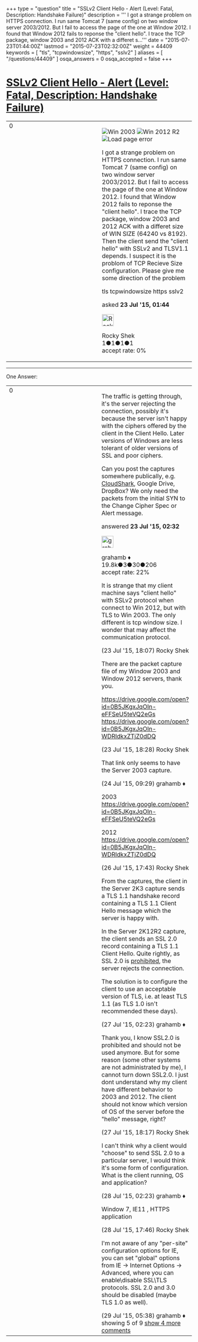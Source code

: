 +++
type = "question"
title = "SSLv2 Client Hello - Alert (Level: Fatal, Description: Handshake Failure)"
description = '''   I got a strange problem on HTTPS connection. I run same Tomcat 7 (same config) on two window server 2003/2012. But I fail to access the page of the one at Window 2012. I found that Window 2012 fails to reponse the &quot;client hello&quot;. I trace the TCP package, window 2003 and 2012 ACK with a differet s...'''
date = "2015-07-23T01:44:00Z"
lastmod = "2015-07-23T02:32:00Z"
weight = 44409
keywords = [ "tls", "tcpwindowsize", "https", "sslv2" ]
aliases = [ "/questions/44409" ]
osqa_answers = 0
osqa_accepted = false
+++

<div class="headNormal">

# [SSLv2 Client Hello - Alert (Level: Fatal, Description: Handshake Failure)](/questions/44409/sslv2-client-hello-alert-level-fatal-description-handshake-failure)

</div>

<div id="main-body">

<div id="askform">

<table id="question-table" style="width:100%;"><colgroup><col style="width: 50%" /><col style="width: 50%" /></colgroup><tbody><tr class="odd"><td style="width: 30px; vertical-align: top"><div class="vote-buttons"><div id="post-44409-score" class="post-score" title="current number of votes">0</div><div id="favorite-count" class="favorite-count"></div></div></td><td><div id="item-right"><div class="question-body"><p><img src="https://osqa-ask.wireshark.org/upfiles/tcp_log_2003_uNI6qaB.jpg" alt="Win 2003" /> <img src="https://osqa-ask.wireshark.org/upfiles/tcp_log_2012.jpg" alt="Win 2012 R2" /> <img src="https://osqa-ask.wireshark.org/upfiles/first_load_error.jpg" alt="Load page error" /></p><p>I got a strange problem on HTTPS connection. I run same Tomcat 7 (same config) on two window server 2003/2012. But I fail to access the page of the one at Window 2012. I found that Window 2012 fails to reponse the "client hello". I trace the TCP package, window 2003 and 2012 ACK with a differet size of WIN SIZE (64240 vs 8192). Then the client send the "client hello" with SSLv2 and TLSV1.1 depends. I suspect it is the problom of TCP Recieve Size configuration. Please give me some direction of the problem</p></div><div id="question-tags" class="tags-container tags">tls tcpwindowsize https sslv2</div><div id="question-controls" class="post-controls"></div><div class="post-update-info-container"><div class="post-update-info post-update-info-user"><p>asked <strong>23 Jul '15, 01:44</strong></p><img src="https://secure.gravatar.com/avatar/52cfeb08ad4b8b2e6ee701a2f20706b1?s=32&amp;d=identicon&amp;r=g" class="gravatar" width="32" height="32" alt="Rocky%20Shek&#39;s gravatar image" /><p>Rocky Shek<br />
<span class="score" title="1 reputation points">1</span><span title="1 badges"><span class="badge1">●</span><span class="badgecount">1</span></span><span title="1 badges"><span class="silver">●</span><span class="badgecount">1</span></span><span title="1 badges"><span class="bronze">●</span><span class="badgecount">1</span></span><br />
<span class="accept_rate" title="Rate of the user&#39;s accepted answers">accept rate:</span> <span title="Rocky Shek has no accepted answers">0%</span></p></img></div></div><div id="comments-container-44409" class="comments-container"></div><div id="comment-tools-44409" class="comment-tools"></div><div class="clear"></div><div id="comment-44409-form-container" class="comment-form-container"></div><div class="clear"></div></div></td></tr></tbody></table>

------------------------------------------------------------------------

<div class="tabBar">

<span id="sort-top"></span>

<div class="headQuestions">

One Answer:

</div>

</div>

<span id="44410"></span>

<div id="answer-container-44410" class="answer">

<table style="width:100%;"><colgroup><col style="width: 50%" /><col style="width: 50%" /></colgroup><tbody><tr class="odd"><td style="width: 30px; vertical-align: top"><div class="vote-buttons"><div id="post-44410-score" class="post-score" title="current number of votes">0</div></div></td><td><div class="item-right"><div class="answer-body"><p>The traffic is getting through, it's the server rejecting the connection, possibly it's because the server isn't happy with the ciphers offered by the client in the Client Hello. Later versions of Windows are less tolerant of older versions of SSL and poor ciphers.</p><p>Can you post the captures somewhere publically, e.g. <a href="http://cloudshark.org">CloudShark</a>, Google Drive, DropBox? We only need the packets from the initial SYN to the Change Cipher Spec or Alert message.</p></div><div class="answer-controls post-controls"></div><div class="post-update-info-container"><div class="post-update-info post-update-info-user"><p>answered <strong>23 Jul '15, 02:32</strong></p><img src="https://secure.gravatar.com/avatar/d2a7e24ca66604c749c7c88c1da8ff78?s=32&amp;d=identicon&amp;r=g" class="gravatar" width="32" height="32" alt="grahamb&#39;s gravatar image" /><p>grahamb ♦<br />
<span class="score" title="19834 reputation points"><span>19.8k</span></span><span title="3 badges"><span class="badge1">●</span><span class="badgecount">3</span></span><span title="30 badges"><span class="silver">●</span><span class="badgecount">30</span></span><span title="206 badges"><span class="bronze">●</span><span class="badgecount">206</span></span><br />
<span class="accept_rate" title="Rate of the user&#39;s accepted answers">accept rate:</span> <span title="grahamb has 274 accepted answers">22%</span></p></img></div></div><div id="comments-container-44410" class="comments-container"><span id="44424"></span><div id="comment-44424" class="comment"><div id="post-44424-score" class="comment-score"></div><div class="comment-text"><p>It is strange that my client machine says "client hello" with SSLv2 protocol when connect to Win 2012, but with TLS to Win 2003. The only different is tcp window size. I wonder that may affect the communication protocol.</p></div><div id="comment-44424-info" class="comment-info"><span class="comment-age">(23 Jul '15, 18:07)</span> Rocky Shek</div></div><span id="44425"></span><div id="comment-44425" class="comment"><div id="post-44425-score" class="comment-score"></div><div class="comment-text"><p>There are the packet capture file of my Window 2003 and Window 2012 servers, thank you.</p><p><a href="https://drive.google.com/open?id=0B5JKgxJqOIn-eFFSeU5teVQ2eGs">https://drive.google.com/open?id=0B5JKgxJqOIn-eFFSeU5teVQ2eGs</a> <a href="https://drive.google.com/open?id=0B5JKgxJqOIn-WDRIdkxZTjZ0dDQ">https://drive.google.com/open?id=0B5JKgxJqOIn-WDRIdkxZTjZ0dDQ</a></p></div><div id="comment-44425-info" class="comment-info"><span class="comment-age">(23 Jul '15, 18:28)</span> Rocky Shek</div></div><span id="44432"></span><div id="comment-44432" class="comment"><div id="post-44432-score" class="comment-score"></div><div class="comment-text"><p>That link only seems to have the Server 2003 capture.</p></div><div id="comment-44432-info" class="comment-info"><span class="comment-age">(24 Jul '15, 09:29)</span> grahamb ♦</div></div><span id="44510"></span><div id="comment-44510" class="comment"><div id="post-44510-score" class="comment-score"></div><div class="comment-text"><p>2003 <a href="https://drive.google.com/open?id=0B5JKgxJqOIn-eFFSeU5teVQ2eGs">https://drive.google.com/open?id=0B5JKgxJqOIn-eFFSeU5teVQ2eGs</a></p><p>2012 <a href="https://drive.google.com/open?id=0B5JKgxJqOIn-WDRIdkxZTjZ0dDQ">https://drive.google.com/open?id=0B5JKgxJqOIn-WDRIdkxZTjZ0dDQ</a></p></div><div id="comment-44510-info" class="comment-info"><span class="comment-age">(26 Jul '15, 17:43)</span> Rocky Shek</div></div><span id="44516"></span><div id="comment-44516" class="comment"><div id="post-44516-score" class="comment-score"></div><div class="comment-text"><p>From the captures, the client in the Server 2K3 capture sends a TLS 1.1 handshake record containing a TLS 1.1 Client Hello message which the server is happy with.</p><p>In the Server 2K12R2 capture, the client sends an SSL 2.0 record containing a TLS 1.1 Client Hello. Quite rightly, as SSL 2.0 is <a href="https://tools.ietf.org/html/rfc6176">prohibited</a>, the server rejects the connection.<br />
</p><p>The solution is to configure the client to use an acceptable version of TLS, i.e. at least TLS 1.1 (as TLS 1.0 isn't recommended these days).</p></div><div id="comment-44516-info" class="comment-info"><span class="comment-age">(27 Jul '15, 02:23)</span> grahamb ♦</div></div><span id="44550"></span><div id="comment-44550" class="comment not_top_scorer"><div id="post-44550-score" class="comment-score"></div><div class="comment-text"><p>Thank you, I know SSL2.0 is prohibited and should not be used anymore. But for some reason (some other systems are not administrated by me), I cannot turn down SSL2.0. I just dont understand why my client have different behavior to 2003 and 2012. The client should not know which version of OS of the server before the "hello" message, right?</p></div><div id="comment-44550-info" class="comment-info"><span class="comment-age">(27 Jul '15, 18:17)</span> Rocky Shek</div></div><span id="44558"></span><div id="comment-44558" class="comment not_top_scorer"><div id="post-44558-score" class="comment-score"></div><div class="comment-text"><p>I can't think why a client would "choose" to send SSL 2.0 to a particular server, I would think it's some form of configuration. What is the client running, OS and application?</p></div><div id="comment-44558-info" class="comment-info"><span class="comment-age">(28 Jul '15, 02:23)</span> grahamb ♦</div></div><span id="44580"></span><div id="comment-44580" class="comment not_top_scorer"><div id="post-44580-score" class="comment-score"></div><div class="comment-text"><p>Window 7, IE11 , HTTPS application</p></div><div id="comment-44580-info" class="comment-info"><span class="comment-age">(28 Jul '15, 17:46)</span> Rocky Shek</div></div><span id="44590"></span><div id="comment-44590" class="comment not_top_scorer"><div id="post-44590-score" class="comment-score"></div><div class="comment-text"><p>I'm not aware of any "per-site" configuration options for IE, you can set "global" options from IE -&gt; Internet Options -&gt; Advanced, where you can enable\disable SSL\TLS protocols. SSL 2.0 and 3.0 should be disabled (maybe TLS 1.0 as well).</p></div><div id="comment-44590-info" class="comment-info"><span class="comment-age">(29 Jul '15, 05:38)</span> grahamb ♦</div></div></div><div id="comment-tools-44410" class="comment-tools"><span class="comments-showing"> showing 5 of 9 </span> <a href="#" class="show-all-comments-link">show 4 more comments</a></div><div class="clear"></div><div id="comment-44410-form-container" class="comment-form-container"></div><div class="clear"></div></div></td></tr></tbody></table>

</div>

<div class="paginator-container-left">

</div>

</div>

</div>

